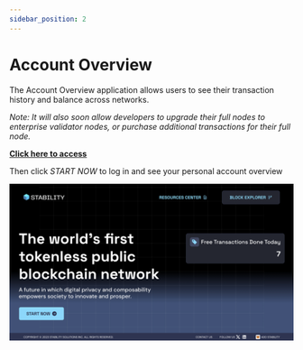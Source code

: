 ```yaml
---
sidebar_position: 2
---
```


# Account Overview

The Account Overview application allows users to see their transaction history and balance across networks. 

_Note: It will also soon allow developers to upgrade their full nodes to enterprise validator nodes, or purchase additional transactions for their full node._
  
 **[Click here to access](https://portal.stble.io/)**  

Then click _START NOW_ to log in and see your personal account overview
  
![Stability Portal](../../static/img/stability-portal.jpg)
